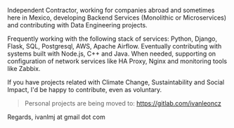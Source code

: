 Independent Contractor, working for companies abroad and sometimes here in Mexico, developing Backend Services (Monolithic or Microservices) and contributing with Data Engineering projects.

Frequently working with the following stack of services: Python, Django, Flask, SQL, Postgresql, AWS, Apache Airflow.
Eventually contributing with systems built with Node.js, C++ and Java. When needed, supporting on configuration of network services like HA Proxy, Nginx and monitoring tools like Zabbix.

If you have projects related with Climate Change, Sustaintability and Social Impact, I'd be happy to contribute, even as voluntary.

> Personal projects are being moved to: https://gitlab.com/ivanleoncz

Regards,
ivanlmj at gmail dot com
